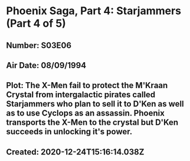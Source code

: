 # Phoenix Saga, Part 4: Starjammers (Part 4 of 5)
## Number: S03E06
## Air Date: 08/09/1994
## Plot: The X-Men fail to protect the M'Kraan Crystal from intergalactic pirates called Starjammers who plan to sell it to D'Ken as well as to use Cyclops as an assassin. Phoenix transports the X-Men to the crystal but D'Ken succeeds in unlocking it's power.
## Created: 2020-12-24T15:16:14.038Z